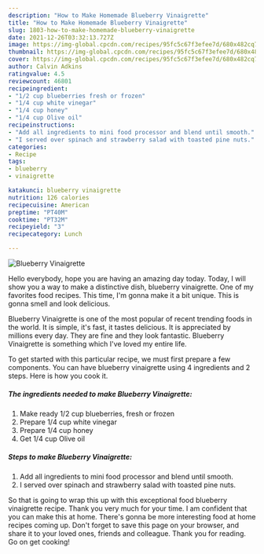```yaml
---
description: "How to Make Homemade Blueberry Vinaigrette"
title: "How to Make Homemade Blueberry Vinaigrette"
slug: 1803-how-to-make-homemade-blueberry-vinaigrette
date: 2021-12-26T03:32:13.727Z
image: https://img-global.cpcdn.com/recipes/95fc5c67f3efee7d/680x482cq70/blueberry-vinaigrette-recipe-main-photo.jpg
thumbnail: https://img-global.cpcdn.com/recipes/95fc5c67f3efee7d/680x482cq70/blueberry-vinaigrette-recipe-main-photo.jpg
cover: https://img-global.cpcdn.com/recipes/95fc5c67f3efee7d/680x482cq70/blueberry-vinaigrette-recipe-main-photo.jpg
author: Calvin Adkins
ratingvalue: 4.5
reviewcount: 46801
recipeingredient:
- "1/2 cup blueberries fresh or frozen"
- "1/4 cup white vinegar"
- "1/4 cup honey"
- "1/4 cup Olive oil"
recipeinstructions:
- "Add all ingredients to mini food processor and blend until smooth."
- "I served over spinach and strawberry salad with toasted pine nuts."
categories:
- Recipe
tags:
- blueberry
- vinaigrette

katakunci: blueberry vinaigrette 
nutrition: 126 calories
recipecuisine: American
preptime: "PT40M"
cooktime: "PT32M"
recipeyield: "3"
recipecategory: Lunch

---
```



![Blueberry Vinaigrette](https://img-global.cpcdn.com/recipes/95fc5c67f3efee7d/680x482cq70/blueberry-vinaigrette-recipe-main-photo.jpg)

Hello everybody, hope you are having an amazing day today. Today, I will show you a way to make a distinctive dish, blueberry vinaigrette. One of my favorites food recipes. This time, I'm gonna make it a bit unique. This is gonna smell and look delicious.

Blueberry Vinaigrette is one of the most popular of recent trending foods in the world. It is simple, it's fast, it tastes delicious. It is appreciated by millions every day. They are fine and they look fantastic. Blueberry Vinaigrette is something which I've loved my entire life.




To get started with this particular recipe, we must first prepare a few components. You can have blueberry vinaigrette using 4 ingredients and 2 steps. Here is how you cook it.

<!--inarticleads1-->

##### The ingredients needed to make Blueberry Vinaigrette:

1. Make ready 1/2 cup blueberries, fresh or frozen
1. Prepare 1/4 cup white vinegar
1. Prepare 1/4 cup honey
1. Get 1/4 cup Olive oil




<!--inarticleads2-->

##### Steps to make Blueberry Vinaigrette:

1. Add all ingredients to mini food processor and blend until smooth.
1. I served over spinach and strawberry salad with toasted pine nuts.




So that is going to wrap this up with this exceptional food blueberry vinaigrette recipe. Thank you very much for your time. I am confident that you can make this at home. There's gonna be more interesting food at home recipes coming up. Don't forget to save this page on your browser, and share it to your loved ones, friends and colleague. Thank you for reading. Go on get cooking!
